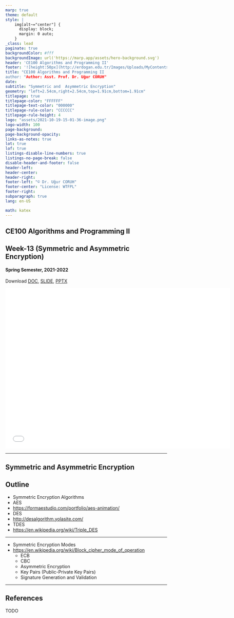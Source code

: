 ```yaml
---
marp: true
theme: default
style: |
    img[alt~="center"] {
      display: block;
      margin: 0 auto;
    }
_class: lead
paginate: true
backgroundColor: #fff
backgroundImage: url('https://marp.app/assets/hero-background.svg')
header: 'CE100 Algorithms and Programming II'
footer: '![height:50px](http://erdogan.edu.tr/Images/Uploads/MyContents/L_379-20170718142719217230.jpg) RTEU CE100 Week-13'
title: "CE100 Algorithms and Programming II
author: "Author: Asst. Prof. Dr. Uğur CORUH"
date:
subtitle: "Symmetric and  Asymmetric Encryption"
geometry: "left=2.54cm,right=2.54cm,top=1.91cm,bottom=1.91cm"
titlepage: true
titlepage-color: "FFFFFF"
titlepage-text-color: "000000"
titlepage-rule-color: "CCCCCC"
titlepage-rule-height: 4
logo: "assets/2021-10-19-15-01-36-image.png"
logo-width: 100 
page-background:
page-background-opacity:
links-as-notes: true
lot: true
lof: true
listings-disable-line-numbers: true
listings-no-page-break: false
disable-header-and-footer: false
header-left:
header-center:
header-right:
footer-left: "© Dr. Uğur CORUH"
footer-center: "License: WTFPL"
footer-right:
subparagraph: true
lang: en-US 

math: katex
---
```


<!-- _backgroundColor: aquq -->

<!-- _color: orange -->

<!-- paginate: false -->

## CE100 Algorithms and Programming II

## Week-13 (Symmetric and  Asymmetric Encryption)

#### Spring Semester, 2021-2022

Download [DOC](ce100-week-13-symenc.md_doc.pdf), [SLIDE](ce100-week-13-symenc.md_slide.pdf), [PPTX](ce100-week-13-symenc.md_slide.pptx)

<iframe width=700, height=500 frameBorder=0 src="../ce100-week-13-symenc.md_slide.html"></iframe>

---

<!-- paginate: true -->

## Symmetric and Asymmetric Encryption

## Outline
 - Symmetric Encryption Algorithms 
  - AES 
   - https://formaestudio.com/portfolio/aes-animation/ 
  - DES 
   - http://desalgorithm.yolasite.com/
  - TDES 
   - https://en.wikipedia.org/wiki/Triple_DES 

---

- Symmetric Encryption Modes 
- https://en.wikipedia.org/wiki/Block_cipher_mode_of_operation  
	- ECB 
	- CBC 
	- Asymmetric Encryption 
	- Key Pairs (Public-Private Key Pairs) 
	- Signature Generation and Validation

---

## References

TODO
